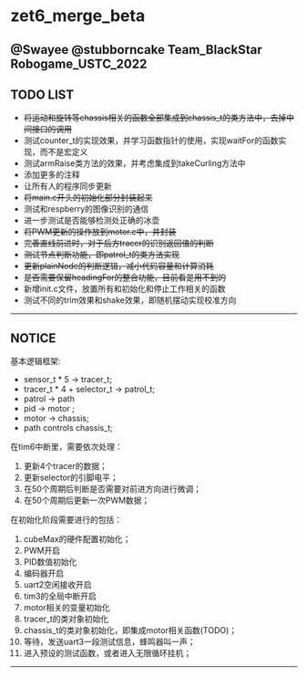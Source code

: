 # zet6_merge_beta

## @Swayee @stubborncake Team_BlackStar Robogame_USTC_2022

## TODO LIST

- ~~将运动和旋转等chassis相关的函数全部集成到chassis_t的类方法中，去掉中间接口的调用~~
- 测试counter_t的实现效果，并学习函数指针的使用，实现waitFor的函数实现，而不是宏定义
- 测试armRaise类方法的效果，并考虑集成到takeCurling方法中
- 添加更多的注释
- 让所有人的程序同步更新
- ~~将main.c开头的初始化部分封装起来~~
- 测试和respberry的图像识别的通信
- 进一步测试是否能够检测处正确的冰壶
- ~~将PWM更新的操作放到motor.c中，并封装~~
- ~~完善直线前进时，对于后方tracer的识别返回值的判断~~
- ~~测试节点判断功能，即patrol_t的类方法实现~~
- ~~更新plainNode的判断逻辑，减小代码容量和计算消耗~~
- ~~是否需要保留headingFor的整合功能，目前看是用不到的~~
- 新增init.c文件，放置所有和初始化和停止工作相关的函数
- 测试不同的trim效果和shake效果，即随机摆动实现校准方向

-----

## NOTICE

基本逻辑框架:
- sensor_t * 5 -> tracer_t;
- tracer_t * 4 + selector_t -> patrol_t;
- patrol -> path
- pid -> motor ;
- motor -> chassis;
- path controls chassis_t;

在tim6中断里，需要依次处理：
1. 更新4个tracer的数据；
2. 更新selector的引脚电平；
3. 在50个周期后判断是否需要对前进方向进行微调；
4. 在50个周期后更新一次PWM数据；

在初始化阶段需要进行的包括：
1. cubeMax的硬件配置初始化；
2. PWM开启
3. PID数值初始化
4. 编码器开启
5. uart2空闲接收开启
6. tim3的全局中断开启
7. motor相关的变量初始化
8. tracer_t的类对象初始化
9. chassis_t的类对象初始化，即集成motor相关函数(TODO)；
10. 等待，发送uart3一段测试信息，蜂鸣器叫一声；
11. 进入预设的测试函数，或者进入无限循环挂机；

---------
